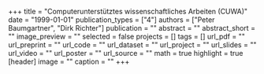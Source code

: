 +++
title = "Computerunterstütztes wissenschaftliches Arbeiten (CUWA)"
date = "1999-01-01"
publication_types = ["4"]
authors = ["Peter Baumgartner", "Dirk Richter"]
publication = ""
abstract = ""
abstract_short = ""
image_preview = ""
selected = false
projects = []
tags = []
url_pdf = ""
url_preprint = ""
url_code = ""
url_dataset = ""
url_project = ""
url_slides = ""
url_video = ""
url_poster = ""
url_source = ""
math = true
highlight = true
[header]
image = ""
caption = ""
+++

